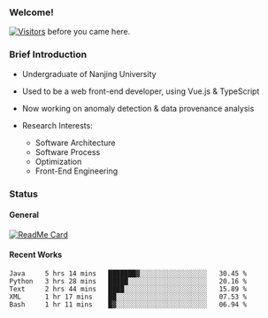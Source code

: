 ### Welcome!

[![Visitors](https://visitor-badge.laobi.icu/badge?page_id=HermitSun.HermitSun)]() before you came here.

### Brief Introduction

- Undergraduate of Nanjing University

- Used to be a web front-end developer, using Vue.js & TypeScript

- Now working on anomaly detection & data provenance analysis

- Research Interests: 
  - Software Architecture
  - Software Process
  - Optimization
  - Front-End Engineering

### Status

#### General

[![ReadMe Card](https://github-readme-stats.hermitsun.vercel.app/api?username=HermitSun&count_private=true&show_icons=true)]()

#### Recent Works

<!--START_SECTION:waka-->
```text
Java     5 hrs 14 mins   ███████▓░░░░░░░░░░░░░░░░░   30.45 % 
Python   3 hrs 28 mins   █████░░░░░░░░░░░░░░░░░░░░   20.16 % 
Text     2 hrs 44 mins   ████░░░░░░░░░░░░░░░░░░░░░   15.89 % 
XML      1 hr 17 mins    ██░░░░░░░░░░░░░░░░░░░░░░░   07.53 % 
Bash     1 hr 11 mins    █▓░░░░░░░░░░░░░░░░░░░░░░░   06.94 % 
```
<!--END_SECTION:waka-->
